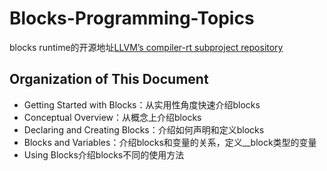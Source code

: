 # Blocks-Programming-Topics

blocks runtime的开源地址[LLVM’s compiler-rt subproject repository](http://llvm.org/svn/llvm-project/compiler-rt/trunk/)

## Organization of This Document

* Getting Started with Blocks：从实用性角度快速介绍blocks
* Conceptual Overview：从概念上介绍blocks
* Declaring and Creating Blocks：介绍如何声明和定义blocks
* Blocks and Variables：介绍blocks和变量的关系，定义\_\_block类型的变量
* Using Blocks介绍blocks不同的使用方法



